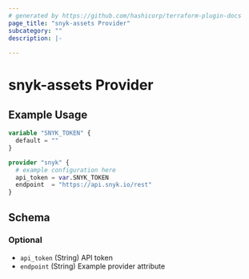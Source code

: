 ```yaml
---
# generated by https://github.com/hashicorp/terraform-plugin-docs
page_title: "snyk-assets Provider"
subcategory: ""
description: |-
  
---
```


# snyk-assets Provider



## Example Usage

```terraform
variable "SNYK_TOKEN" {
  default = ""
}

provider "snyk" {
  # example configuration here
  api_token = var.SNYK_TOKEN
  endpoint  = "https://api.snyk.io/rest"
}
```

<!-- schema generated by tfplugindocs -->
## Schema

### Optional

- `api_token` (String) API token
- `endpoint` (String) Example provider attribute

